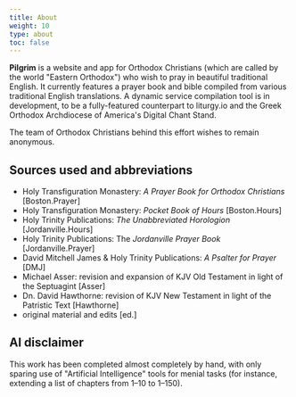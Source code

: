 ```yaml
---
title: About
weight: 10
type: about
toc: false
---
```


**Pilgrim** is a website and app for Orthodox Christians (which are called by the world "Eastern Orthodox") who wish to pray in beautiful traditional English. It currently features a prayer book and bible compiled from various traditional English translations. A dynamic service compilation tool is in development, to be a fully-featured counterpart to liturgy.io and the Greek Orthodox Archdiocese of America's Digital Chant Stand.

The team of Orthodox Christians behind this effort wishes to remain anonymous.

## Sources used and abbreviations
- Holy Transfiguration Monastery: _A Prayer Book for Orthodox Christians_ [Boston.Prayer]
- Holy Transfiguration Monastery: _Pocket Book of Hours_ [Boston.Hours]
- Holy Trinity Publications: _The Unabbreviated Horologion_ [Jordanville.Hours]
- Holy Trinity Publications: The _Jordanville Prayer Book_ [Jordanville.Prayer]
- David Mitchell James & Holy Trinity Publications: _A Psalter for Prayer_ [DMJ]
- Michael Asser: revision and expansion of KJV Old Testament in light of the Septuagint [Asser]
- Dn. David Hawthorne: revision of KJV New Testament in light of the Patristic Text [Hawthorne]
- original material and edits [ed.]

## AI disclaimer
This work has been completed almost completely by hand, with only sparing use of "Artificial Intelligence" tools for menial tasks (for instance, extending a list of chapters from 1–10 to 1–150).
